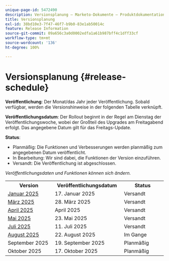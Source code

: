 ```yaml
---
unique-page-id: 5472490
description: Versionsplanung – Marketo-Dokumente – Produktdokumentation
title: Versionsplanung
exl-id: 38bd10e3-7f47-46f7-b9b0-83e1ab50014c
feature: Release Information
source-git-commit: 09a656c3a0d0002edfa1a61b987bff4c1dff33cf
workflow-type: tm+mt
source-wordcount: '136'
ht-degree: 100%

---
```


# Versionsplanung {#release-schedule}

**Veröffentlichung**: Der Monat/das Jahr jeder Veröffentlichung. Sobald verfügbar, werden die Versionshinweise in der folgenden Tabelle verknüpft.

**Veröffentlichungsdatum**: Der Rollout beginnt in der Regel am Dienstag der Veröffentlichungswoche, wobei der Großteil des Upgrades am Freitagabend erfolgt. Das angegebene Datum gilt für das Freitags-Update.

**Status**:

* Planmäßig: Die Funktionen und Verbesserungen werden planmäßig zum angegebenen Datum veröffentlicht.
* In Bearbeitung: Wir sind dabei, die Funktionen der Version einzuführen.
* Versandt: Die Veröffentlichung ist abgeschlossen.

_Veröffentlichungsdaten und Funktionen können sich ändern._

<table>
 <tbody>
  <tr>
   <th width="250px">Version</th>
   <th width="250px">Veröffentlichungsdatum</th>
   <th width="250px">Status</th>
  </tr>
  <tr>
   <td><a href="/help/marketo/release-notes/previous-releases/2025/release-notes-jan-25.md">Januar 2025</a></td>
   <td>17. Januar 2025</td>
   <td>Versandt</td>
  </tr>
   <tr>
   <td><a href="/help/marketo/release-notes/previous-releases/2025/release-notes-mar-25.md">März 2025</a></td>
   <td>28. März 2025</td>
   <td>Versandt</td>
  </tr>
  <tr>
   <td><a href="/help/marketo/release-notes/previous-releases/2025/release-notes-apr-25.md">April 2025</a></td>
   <td>April 2025</td>
   <td>Versandt</td>
  </tr>
  <tr>
   <td><a href="/help/marketo/release-notes/previous-releases/2025/release-notes-may-25.md">Mai 2025</a></td>
   <td>23. Mai 2025</td>
   <td>Versandt</td>
  </tr>
  <tr>
   <td><a href="/help/marketo/release-notes/previous-releases/2025/release-notes-may-25.md">Juli 2025</a></td>
   <td>11. Juli 2025</td>
   <td>Versandt</td>
  </tr>
  <tr>
   <td><a href="/help/marketo/release-notes/current.md">August 2025</a></td>
   <td>22. August 2025</td>
   <td>Im Gange</td>
  </tr>
  <tr>
   <td>September 2025</td>
   <td>19. September 2025</td>
   <td>Planmäßig</td>
  </tr>
  <tr>
   <td>Oktober 2025</td>
   <td>17. Oktober 2025</td>
   <td>Planmäßig</td>
  </tr>
 </tbody>
</table>
